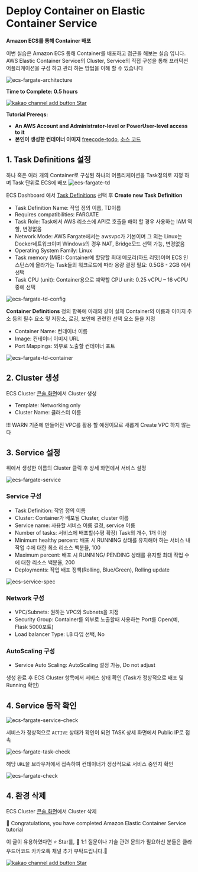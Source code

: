 # Deploy Container on Elastic Container Service

**Amazon ECS를 통해 Container 배포**

이번 실습은 Amazon ECS 통해 Container를 배포하고 접근을 해보는 실습 입니다. AWS Elastic Container Service의 Cluster, Service의 직접 구성을 통해 프러덕션 어플리케이션을 구성 하고 관리 하는 방법을 이해 할 수 있습니다

![ecs-fargate-architecture](./assets/ecs-fargate-architecture.png)

**Time to Complete: 0.5 hours**

<div>
<a id="channel-add-button" target="_blank" href="http://pf.kakao.com/_nxoaTs">
  <img src="../../../assets/channel_add_small.png" alt="kakao channel add button"/>
</a>
<a class="github-button" href="https://github.com/cloudacode/tutorials" data-icon="octicon-star" data-size="large" data-show-count="true" aria-label="Star cloudacode/tutorials on GitHub">Star</a>
</div>

**Tutorial Prereqs:**

* **An AWS Account and Administrator-level or PowerUser-level access to it**
* **본인이 생성한 컨테이너 이미지** [freecode-todo](https://hub.docker.com/repository/docker/cloudacode/freecodetodo), [소스 코드](https://github.com/cloudacode/FlaskIntroduction)

## 1. Task Definitions 설정

하나 혹은 여러 개의 Container로 구성된 하나의 어플리케이션을 Task정의로 지정 하며 Task 단위로 ECS에 배포
![ecs-fargate-td](./assets/ecs-fargate-td.png)

ECS Dashboard 에서 [Task Definitions](https://ap-northeast-2.console.aws.amazon.com/ecs/home/taskDefinitions) 선택 후 **Create new Task Definition**

- Task Definition Name: 작업 정의 이름, TD이름
- Requires compatibilities: FARGATE
- Task Role: Task에서 AWS 리소스에 API로 호출을 해야 할 경우 사용하는 IAM 역할, 변경없음
- Network Mode: AWS Fargate에서는 awsvpc가 기본이며 그 외는 Linux는 Docker네트워크이며 Windows의 경우 NAT, Bridge모드 선택 가능, 변경없음
- Operating System Family: Linux
- Task memory (MiB): Container에 할당할 최대 메모리(하드 리밋)이며 ECS 인스턴스에 올라가는 Task들의 워크로드에 따라 용량 결정 필요: 0.5GB - 2GB 에서 선택
- Task CPU (unit): Container용으로 예약할 CPU unit: 0.25 vCPU – 16 vCPU 중에 선택

![ecs-fargate-td-config](./assets/ecs-fargate-td-config.png)

**Container Definitions** 정의 항목에 아래와 같이 실제 Container의 이름과 이미지 주소 등의 필수 요소 및 저장소, 로깅, 보안에 관련한 선택 요소 들을 지정

- Container Name: 컨테이너 이름
- Image: 컨테이너 이미지 URL
- Port Mappings: 외부로 노출할 컨테이너 포트

![ecs-fargate-td-container](./assets/ecs-fargate-td-container.png)

## 2. Cluster 생성

ECS Cluster [콘솔 화면](https://ap-northeast-2.console.aws.amazon.com/ecs/home/clusters)에서 Cluster 생성

- Template: Networking only
- Cluster Name: 클러스터 이름

!!! WARN
    기존에 만들어진 VPC를 활용 할 예정이므로 새롭게 Create VPC 하지 않는다

## 3. Service 설정

위에서 생성한 이름의 Cluster 클릭 후 상세 화면에서 서비스 설정

![ecs-fargate-service](./assets/ecs-fargate-service.png)

### Service 구성

- Task Definition: 작업 정의 이름
- Cluster: Container가 배포될 Cluster, cluster 이름
- Service name: 사용할 서비스 이름 결정, service 이름
- Number of tasks: 서비스에 배포할(수평 확장) Task의 개수, 1개 이상
- Minimum healthy percent: 배포 시 RUNNING 상태를 유지해야 하는 서비스 내 작업 수에 대한 최소 리소스 백분율, 100
- Maximum percent: 배포 시 RUNNING/ PENDING 상태를 유지할 최대 작업 수에 대한 리소스 백분율, 200
- Deployments: 작업 배포 정책(Rolling, Blue/Green), Rolling update

![ecs-service-spec](./assets/ecs-service-spec.png)

### Network 구성
- VPC/Subnets: 원하는 VPC와 Subnets을 지정
- Security Group: Container를 외부로 노출할때 사용하는 Port를 Open(예, Flask 5000포트)
- Load balancer Type: LB 타입 선택, No

### AutoScaling 구성
- Service Auto Scaling: AutoScaling 설정 가능, Do not adjust

생성 완료 후 ECS Cluster 항목에서 서비스 상태 확인 (Task가 정상적으로 배포 및 Running 확인)

## 4. Service 동작 확인

![ecs-fargate-service-check](./assets/ecs-fargate-service-check.png)

서비스가 정상적으로 `ACTIVE` 상태가 확인이 되면 TASK 상세 화면에서 Public IP로 접속

![ecs-fargate-task-check](./assets/ecs-fargate-task-check.png)

해당 `URL`을 브라우저에서 접속하여 컨테이너가 정상적으로 서비스 중인지 확인

![ecs-fargate-check](./assets/ecs-fargate-check.png)

## 4. 환경 삭제

ECS Cluster [콘솔 화면](https://ap-northeast-2.console.aws.amazon.com/ecs/home/clusters)에서 Cluster 삭제

🎉 Congratulations, you have completed Amazon Elastic Container Service tutorial

이 글이 유용하였다면 ⭐ Star를, 💬 1:1 질문이나 기술 관련 문의가 필요하신 분들은 클라우드어코드 카카오톡 채널 추가 부탁드립니다.🤗

<div>
<a id="channel-add-button" target="_blank" href="http://pf.kakao.com/_nxoaTs">
  <img src="../../../assets/channel_add_small.png" alt="kakao channel add button"/>
</a>
<a class="github-button" href="https://github.com/cloudacode/tutorials" data-icon="octicon-star" data-size="large" data-show-count="true" aria-label="Star cloudacode/tutorials on GitHub">Star</a>
</div>

<script async defer src="https://buttons.github.io/buttons.js"></script>
